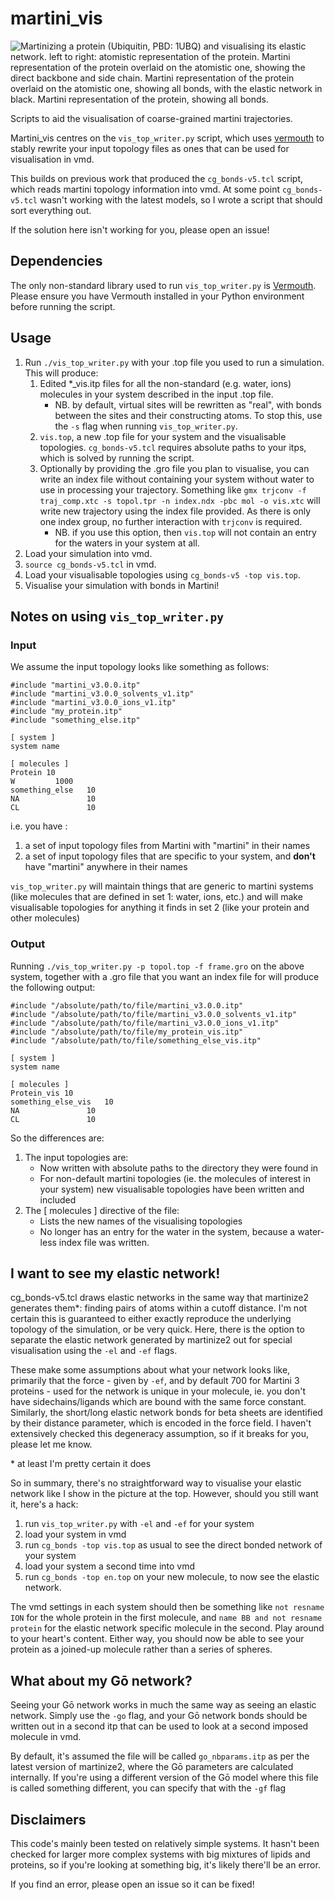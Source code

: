 # martini_vis
![Martinizing a protein (Ubiquitin, PBD: 1UBQ) and visualising its elastic network.
left to right: atomistic representation of the protein. 
Martini representation of the protein overlaid on the atomistic one, showing the direct backbone and side chain.
Martini representation of the protein overlaid on the atomistic one, showing all bonds, with the elastic network in black.
Martini representation of the protein, showing all bonds.](image.png "Visualising elastic networks")

Scripts to aid the visualisation of coarse-grained martini trajectories.

Martini_vis centres on the `vis_top_writer.py` script, which uses [vermouth](https://github.com/marrink-lab/vermouth-martinize) to stably
rewrite your input topology files as ones that can be used for visualisation in vmd.

This builds on previous work that produced the `cg_bonds-v5.tcl` script, which reads martini topology information into vmd. At some point
`cg_bonds-v5.tcl` wasn't working with the latest models, so I wrote a script that should sort everything out. 

If the solution here isn't working for you, please open an issue!

## Dependencies

The only non-standard library used to run `vis_top_writer.py` is [Vermouth](https://github.com/marrink-lab/vermouth-martinize). 
Please ensure you have Vermouth installed in your Python environment before running the script.

## Usage

1) Run `./vis_top_writer.py` with your .top file you used to run a simulation. This will produce:
   1) Edited *_vis.itp files for all the non-standard (e.g. water, ions) molecules in your system described in the input .top file.  
      * NB. by default, virtual sites will be rewritten as "real", with bonds between the sites and their constructing atoms. 
      To stop this, use the `-s` flag when running `vis_top_writer.py`.
   2) `vis.top`, a new .top file for your system and the visualisable topologies. `cg_bonds-v5.tcl` requires absolute paths to your itps, which is solved by running the script.
   3) Optionally by providing the .gro file you plan to visualise, you can write an index file without containing your system without water to use in processing your trajectory. 
   Something like `gmx trjconv -f traj_comp.xtc -s topol.tpr -n index.ndx -pbc mol -o vis.xtc` will write new trajectory using the index file provided. As there is only one index group,
   no further interaction with `trjconv` is required. 
      * NB. if you use this option, then `vis.top` will not contain an entry for the waters in your system at all.
2) Load your simulation into vmd.
3) `source cg_bonds-v5.tcl` in vmd.
4) Load your visualisable topologies using `cg_bonds-v5 -top vis.top`.
5) Visualise your simulation with bonds in Martini!

## Notes on using `vis_top_writer.py`

### Input
We assume the input topology looks like something as follows:

```
#include "martini_v3.0.0.itp"
#include "martini_v3.0.0_solvents_v1.itp"
#include "martini_v3.0.0_ions_v1.itp"
#include "my_protein.itp"
#include "something_else.itp"

[ system ]
system name

[ molecules ]
Protein 10
W         1000
something_else   10
NA               10
CL               10
```

i.e. you have :
1) a set of input topology files from Martini with "martini" in their names
2) a set of input topology files that are specific to your system, and __don't__ have "martini" anywhere in their names

`vis_top_writer.py` will maintain things that are generic to martini systems (like molecules that are defined in set 1: water, ions, etc.) and will make visualisable topologies for anything it finds in set 2 (like your protein and other molecules)

### Output

Running `./vis_top_writer.py -p topol.top -f frame.gro` on the above system, together with a .gro file that you want an index file for
will produce the following output:

```
#include "/absolute/path/to/file/martini_v3.0.0.itp"
#include "/absolute/path/to/file/martini_v3.0.0_solvents_v1.itp"
#include "/absolute/path/to/file/martini_v3.0.0_ions_v1.itp"
#include "/absolute/path/to/file/my_protein_vis.itp"
#include "/absolute/path/to/file/something_else_vis.itp"

[ system ]
system name

[ molecules ]
Protein_vis 10
something_else_vis   10
NA               10
CL               10
```
So the differences are:
1) The input topologies are:
   * Now written with absolute paths to the directory they were found in
   * For non-default martini topologies (ie. the molecules of interest in your system)
   new visualisable topologies have been written and included
2) The [ molecules ] directive of the file:
   * Lists the new names of the visualising topologies
   * No longer has an entry for the water in the system, because a water-less index file was written.

## I want to see my elastic network!

cg_bonds-v5.tcl draws elastic networks in the same way that martinize2 generates them*:
finding pairs of atoms within a cutoff distance. I'm not certain this is guaranteed to either exactly
reproduce the underlying topology of the simulation, or be very quick. Here, there is the option to 
separate the elastic network generated by martinize2 out for special visualisation using the `-el` and `-ef` flags.

These make some assumptions about what your network looks like, primarily that the force - given by `-ef`, 
and by default 700 for Martini 3 proteins - used for the network is unique in your molecule, ie.
you don't have sidechains/ligands which are bound with the same force constant. Similarly, the short/long 
elastic network bonds for beta sheets are identified by their distance parameter, which is encoded in the force
field. I haven't extensively checked this degeneracy assumption, so if it breaks for you, please let me know.

&ast; at least I'm pretty certain it does

So in summary, there's no straightforward way to visualise your elastic network like I show in the
picture at the top. However, should you still want it, here's a hack:

1) run `vis_top_writer.py` with `-el` and `-ef` for your system
2) load your system in vmd 
3) run `cg_bonds -top vis.top` as usual to see the direct bonded network of your system
4) load your system a second time into vmd
5) run `cg_bonds -top en.top` on your new molecule, to now see the elastic network.

The vmd settings in each system should then be something like
`not resname ION` for the whole protein in the first molecule, and `name BB and not resname protein` for the 
elastic network specific molecule in the second. Play around to your heart's content. Either way, you should 
now be able to see your protein as a joined-up molecule rather than a series of spheres.

## What about my Gō network?

Seeing your Gō network works in much the same way as seeing an elastic network. 
Simply use the `-go` flag, and your Gō network bonds should be written out in a
second itp that can be used to look at a second imposed molecule in vmd.

By default, it's assumed the file will be called `go_nbparams.itp` as per the 
latest version of martinize2, where the Gō parameters are calculated internally.
If you're using a different version of the Gō model where this file is called something
different, you can specify that with the `-gf` flag

## Disclaimers

This code's mainly been tested on relatively simple systems.
It hasn't been checked for larger more complex systems with 
big mixtures of lipids and proteins, so if you're looking at something big, it's likely there'll be an error.

If you find an error, please open an issue so it can be fixed!
